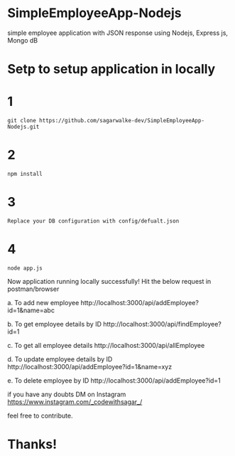 # SimpleEmployeeApp-Nodejs
simple employee application with JSON response using Nodejs, Express js, Mongo dB

# Setp to setup application in locally

# 1
    git clone https://github.com/sagarwalke-dev/SimpleEmployeeApp-Nodejs.git
    
# 2 
    npm install

# 3
    Replace your DB configuration with config/defualt.json

# 4
    node app.js
    
 Now application running locally successfully!
 Hit the below request in postman/browser
 
 a. To add new employee
      http://localhost:3000/api/addEmployee?id=1&name=abc
      
 b. To get employee details by ID
      http://localhost:3000/api/findEmployee?id=1
      
c. To get all employee details 
      http://localhost:3000/api/allEmployee
      
d. To update employee details by ID
      http://localhost:3000/api/addEmployee?id=1&name=xyz
      
e. To delete employee by ID
    http://localhost:3000/api/addEmployee?id=1
    
    
if you have any doubts  DM on Instagram  https://www.instagram.com/_codewithsagar_/

feel free to contribute.

# Thanks!
